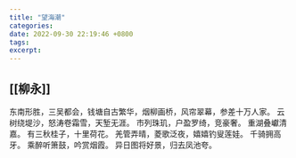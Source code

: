 ```yaml
---
title: "望海潮"
categories:
date: 2022-09-30 22:19:46 +0800
tags:
excerpt:
---
```




## [[柳永]]

东南形胜，三吴都会，钱塘自古繁华，烟柳画桥，风帘翠幕，参差十万人家。
云树绕堤沙，怒涛卷霜雪，天堑无涯。
市列珠玑，户盈罗绮，竞豪奢。
重湖叠巘清嘉。
有三秋桂子，十里荷花。
羌管弄晴，菱歌泛夜，嬉嬉钓叟莲娃。
千骑拥高牙。
乘醉听箫鼓，吟赏烟霞。
异日图将好景，归去凤池夸。






